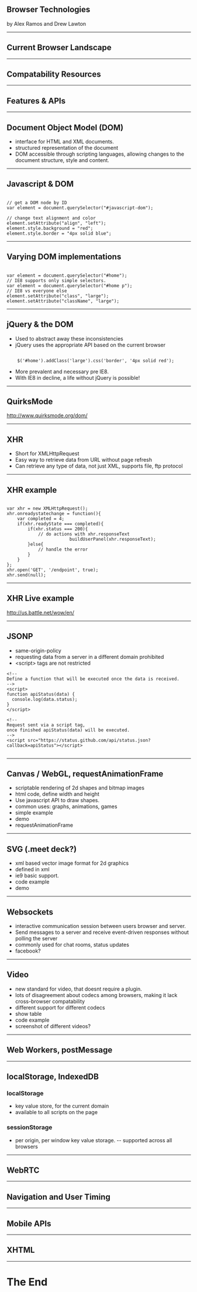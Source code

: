 ## Browser Technologies
by Alex Ramos and Drew Lawton



---



## Current Browser Landscape



---




## Compatability Resources




---



## Features & APIs



---



## Document Object Model (DOM)
- interface for HTML and XML documents.  <!-- .element: class="fragment" -->
- structured representation of the document  <!-- .element: class="fragment" -->
- DOM accessible through scripting languages, allowing changes to the document structure, style and content.  <!-- .element: class="fragment" -->



---



## Javascript & DOM
<pre><code class="javscript">
// get a DOM node by ID
var element = document.querySelector("#javascript-dom");

// change text alignment and color
element.setAttribute("align", "left");
element.style.background = "red";
element.style.border = "4px solid blue";
</code></pre>



---



## Varying DOM implementations
<pre><code class="javscript">
var element = document.querySelector("#home");
// IE8 supports only simple selectors.
var element = document.querySelector("#home p");
// IE8 vs everyone else
element.setAttribute("class", "large");
element.setAttribute("className", "large");
</code></pre>

---



## jQuery & the DOM
- Used to abstract away these inconsistencies
- jQuery uses the appropriate API based on the current browser
<pre><code>
	$('#home').addClass('large').css('border', '4px solid red');
</code></pre>
- More prevalent and necessary pre IE8.
- With IE8 in decline, a life without jQuery is possible!

---


## QuirksMode

http://www.quirksmode.org/dom/



---



## XHR
- Short for XMLHttpRequest
- Easy way to retrieve data from URL without page refresh
- Can retrieve any type of data, not just XML, supports file, ftp protocol



---


## XHR example
<pre><code>
var xhr = new XMLHttpRequest();
xhr.onreadystatechange = function(){
    var completed = 4;
    if(xhr.readyState === completed){
        if(xhr.status === 200){
            // do actions with xhr.responseText
						buildUserPanel(xhr.responseText);
        }else{
            // handle the error
        }
    }
};
xhr.open('GET', '/endpoint', true);
xhr.send(null);
</code></pre>



---



## XHR Live example
http://us.battle.net/wow/en/



---



## JSONP
- same-origin-policy
- requesting data from a server in a different domain prohibited
- &lt;script&gt; tags are not restricted

<pre><code class="html">&lt;!--
Define a function that will be executed once the data is received.
-->
&lt;script&gt;
function apiStatus(data) {
  console.log(data.status);
}
&lt;/script&gt;

&lt;!--
Request sent via a script tag,
once finished apiStatus(data) will be executed.
--&gt;
&lt;script src="https://status.github.com/api/status.json?callback=apiStatus"&gt;&lt;/script&gt;

</code></pre>


---



## Canvas / WebGL, requestAnimationFrame
- scriptable rendering of 2d shapes and bitmap images
- html code, define width and height
- Use javascript API to draw shapes.
- common uses: graphs, animations, games
- simple example
- demo
- requestAnimationFrame

---



## SVG (.meet deck?)
- xml based vector image format for 2d graphics
- defined in xml
- ie9 basic support.
- code example
- demo




---



## Websockets
- interactive communication session between users browser and server.
- Send messages to a server and receive event-driven responses without polling the server
- commonly used for chat rooms, status updates
- facebook?


---



## Video
- new standard for video, that doesnt require a plugin.
- lots of disagreement about codecs among browsers, making it lack cross-browser compatability
- different support for different codecs
- show table
- code example
- screenshot of different videos?

---



## Web Workers, postMessage



---



## localStorage, IndexedDB
### localStorage
- key value store, for the current domain
- available to all scripts on the page
### sessionStorage
- per origin, per window key value storage.
-- supported across all browsers




---



## WebRTC



---



## Navigation and User Timing



---



## Mobile APIs



---



## XHTML



---




# The End
